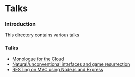Talks
=====

### Introduction
This directory contains various talks

### Talks
* [Monologue for the Cloud](https://github.com/danielamariei/talks/tree/master/monologue-for-the-cloud)
* [Natural/unconventional interfaces and game resurrection](https://github.com/danielamariei/talks/blob/master/natural-unconventional-interfaces-and-game-resurrection/)
* [RESTing on MVC using Node.js and Express](https://github.com/danielamariei/talks/tree/master/rest-mvc-express)
